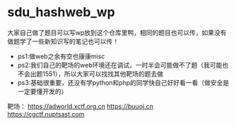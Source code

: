 # sdu_hashweb_wp
大家自己做了题目可以写wp放到这个仓库里鸭，相同的题目也可以传，如果没有做题学了一些新知识写的笔记也可以传！
- ps1:做web之余有空也康康misc
- ps2:我们自己的靶场的web环境还在调试，一时半会可能做不了题（我可能也不会出题1551），所以大家可以找找其他靶场的题去做
- ps3:基础很重要，还没有学python和php的同学快自己好好看一看（做安全是一定要懂开发的）

靶场：
https://adworld.xctf.org.cn
https://buuoj.cn
https://cgctf.nuptsast.com
